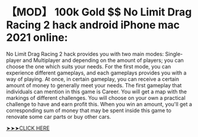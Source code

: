 # 【MOD】 100k Gold $$ No Limit Drag Racing 2 hack android iPhone mac 2021 online:

No Limit Drag Racing 2 hack provides you with two main modes: Single-player and Multiplayer and depending on the amount of players; you can choose the one which suits your needs. For the first mode, you can experience different gameplays, and each gameplays provides you with a way of playing. At once, in certain gameplay, you can receive a certain amount of money to generally meet your needs. The first gameplay that individuals can mention in this game is Career. You will get a map with the markings of different challenges. You will choose on your own a practical challenge to have and earn profit this. When you win an amount, you'll get a corresponding sum of money that may be spent inside this game to renovate some car parts or buy other cars.


<a href="https://tapgames.org/no-limit-drag-racing-2">➤➤➤CLICK HERE</a>
